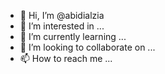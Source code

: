 - 👋 Hi, I’m @abidialzia
- 👀 I’m interested in ...
- 🌱 I’m currently learning ...
- 💞️ I’m looking to collaborate on ...
- 📫 How to reach me ...

<!---
abidialzia/abidialzia is a ✨ special ✨ repository because its `README.md` (this file) appears on your GitHub profile.
You can click the Preview link to take a look at your changes.
--->
